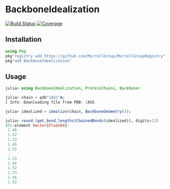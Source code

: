# BackboneIdealization

[![Build Status](https://github.com/MurrellGroup/BackboneIdealization.jl/actions/workflows/CI.yml/badge.svg?branch=main)](https://github.com/MurrellGroup/BackboneIdealization.jl/actions/workflows/CI.yml?query=branch%3Amain)
[![Coverage](https://codecov.io/gh/MurrellGroup/BackboneIdealization.jl/branch/main/graph/badge.svg)](https://codecov.io/gh/MurrellGroup/BackboneIdealization.jl)

## Installation

```julia
using Pkg
pkg"registry add https://github.com/MurrellGroup/MurrellGroupRegistry"
pkg"add BackboneIdealization"
```

## Usage

```julia
julia> using BackboneIdealization, ProteinChains, Backboner

julia> chain = pdb"1ASS"A;
[ Info: Downloading file from PDB: 1ASS

julia> idealized = idealize(chain, BackboneGeometry());

julia> round.(get_bond_lengths(ChainedBonds(idealized)), digits=12)
455-element Vector{Float64}:
 1.46
 1.52
 1.33
 1.46
 1.52
 ⋮
 1.33
 1.46
 1.52
 1.33
 1.46
 1.52
```
